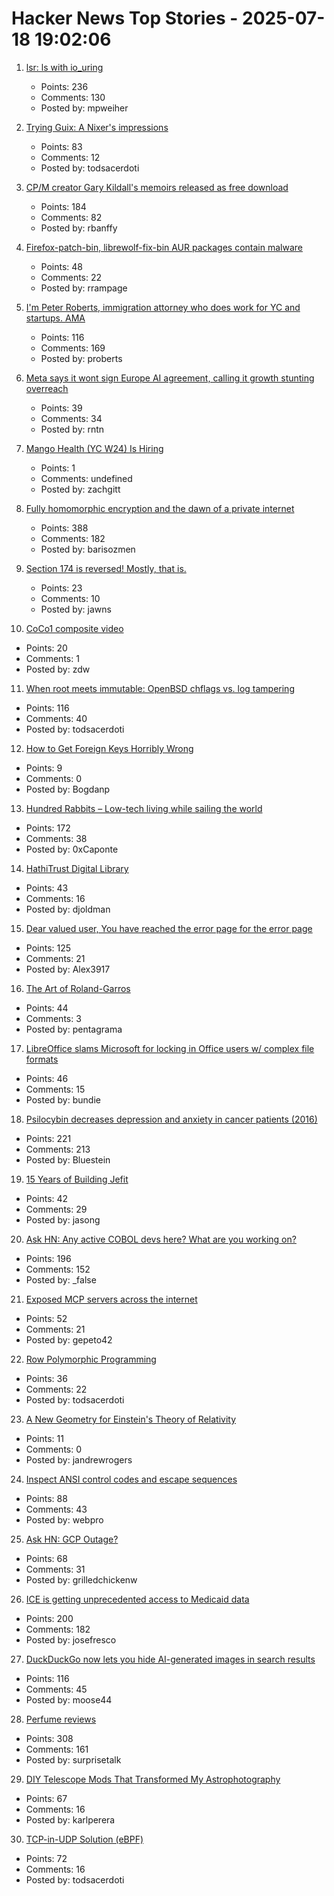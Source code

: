 # Hacker News Top Stories - 2025-07-18 19:02:06

1. [lsr: ls with io_uring](https://rockorager.dev/log/lsr-ls-but-with-io-uring/)
   - Points: 236
   - Comments: 130
   - Posted by: mpweiher

2. [Trying Guix: A Nixer's impressions](https://tazj.in/blog/trying-guix)
   - Points: 83
   - Comments: 12
   - Posted by: todsacerdoti

3. [CP/M creator Gary Kildall's memoirs released as free download](https://spectrum.ieee.org/cpm-creator-gary-kildalls-memoirs-released-as-free-download)
   - Points: 184
   - Comments: 82
   - Posted by: rbanffy

4. [Firefox-patch-bin, librewolf-fix-bin AUR packages contain malware](https://lists.archlinux.org/archives/list/aur-general@lists.archlinux.org/thread/7EZTJXLIAQLARQNTMEW2HBWZYE626IFJ/)
   - Points: 48
   - Comments: 22
   - Posted by: rrampage

5. [I'm Peter Roberts, immigration attorney who does work for YC and startups. AMA](undefined)
   - Points: 116
   - Comments: 169
   - Posted by: proberts

6. [Meta says it wont sign Europe AI agreement, calling it growth stunting overreach](https://www.cnbc.com/2025/07/18/meta-europe-ai-code.html)
   - Points: 39
   - Comments: 34
   - Posted by: rntn

7. [Mango Health (YC W24) Is Hiring](https://www.ycombinator.com/companies/mango-health/jobs/3bjIHus-founding-engineer)
   - Points: 1
   - Comments: undefined
   - Posted by: zachgitt

8. [Fully homomorphic encryption and the dawn of a private internet](https://bozmen.io/fhe)
   - Points: 388
   - Comments: 182
   - Posted by: barisozmen

9. [Section 174 is reversed! Mostly, that is.](https://newsletter.pragmaticengineer.com/p/the-pulse-section-174-is-reversed)
   - Points: 23
   - Comments: 10
   - Posted by: jawns

10. [CoCo1 composite video](https://www.leadedsolder.com/2025/07/15/tandy-trs80-coco-composite-mod-aquarius.html)
   - Points: 20
   - Comments: 1
   - Posted by: zdw

11. [When root meets immutable: OpenBSD chflags vs. log tampering](https://rsadowski.de/posts/2025/openbsd-immutable-system-logs/)
   - Points: 116
   - Comments: 40
   - Posted by: todsacerdoti

12. [How to Get Foreign Keys Horribly Wrong](https://hakibenita.com/django-foreign-keys)
   - Points: 9
   - Comments: 0
   - Posted by: Bogdanp

13. [Hundred Rabbits – Low-tech living while sailing the world](https://100r.co/site/home.html)
   - Points: 172
   - Comments: 38
   - Posted by: 0xCaponte

14. [HathiTrust Digital Library](https://www.hathitrust.org/)
   - Points: 43
   - Comments: 16
   - Posted by: djoldman

15. [Dear valued user, You have reached the error page for the error page](https://imgur.com/a/2H7HVcU)
   - Points: 125
   - Comments: 21
   - Posted by: Alex3917

16. [The Art of Roland-Garros](https://www.garros.gallery/)
   - Points: 44
   - Comments: 3
   - Posted by: pentagrama

17. [LibreOffice slams Microsoft for locking in Office users w/ complex file formats](https://www.neowin.net/news/libreoffice-calls-out-microsoft-for-using-complex-file-formats-to-lock-in-office-users/)
   - Points: 46
   - Comments: 15
   - Posted by: bundie

18. [Psilocybin decreases depression and anxiety in cancer patients (2016)](https://pmc.ncbi.nlm.nih.gov/articles/PMC5367557/)
   - Points: 221
   - Comments: 213
   - Posted by: Bluestein

19. [15 Years of Building Jefit](https://www.jefit.com/our-story)
   - Points: 42
   - Comments: 29
   - Posted by: jasong

20. [Ask HN: Any active COBOL devs here? What are you working on?](undefined)
   - Points: 196
   - Comments: 152
   - Posted by: _false

21. [Exposed MCP servers across the internet](https://www.knostic.ai/blog/mapping-mcp-servers-study)
   - Points: 52
   - Comments: 21
   - Posted by: gepeto42

22. [Row Polymorphic Programming](https://www.stranger.systems/posts/by-slug/row-polymorphic-programming.html)
   - Points: 36
   - Comments: 22
   - Posted by: todsacerdoti

23. [A New Geometry for Einstein's Theory of Relativity](https://www.quantamagazine.org/a-new-geometry-for-einsteins-theory-of-relativity-20250716/)
   - Points: 11
   - Comments: 0
   - Posted by: jandrewrogers

24. [Inspect ANSI control codes and escape sequences](https://ansi.tools)
   - Points: 88
   - Comments: 43
   - Posted by: webpro

25. [Ask HN: GCP Outage?](undefined)
   - Points: 68
   - Comments: 31
   - Posted by: grilledchickenw

26. [ICE is getting unprecedented access to Medicaid data](https://www.wired.com/story/ice-access-medicaid-data/)
   - Points: 200
   - Comments: 182
   - Posted by: josefresco

27. [DuckDuckGo now lets you hide AI-generated images in search results](https://techcrunch.com/2025/07/18/duckduckgo-now-lets-you-hide-ai-generated-images-in-search-results/)
   - Points: 116
   - Comments: 45
   - Posted by: moose44

28. [Perfume reviews](https://gwern.net/blog/2025/perfume)
   - Points: 308
   - Comments: 161
   - Posted by: surprisetalk

29. [DIY Telescope Mods That Transformed My Astrophotography](https://www.youtube.com/watch?v=Efmzr_K4ApQ)
   - Points: 67
   - Comments: 16
   - Posted by: karlperera

30. [TCP-in-UDP Solution (eBPF)](https://blog.mptcp.dev/2025/07/14/TCP-in-UDP.html)
   - Points: 72
   - Comments: 16
   - Posted by: todsacerdoti

